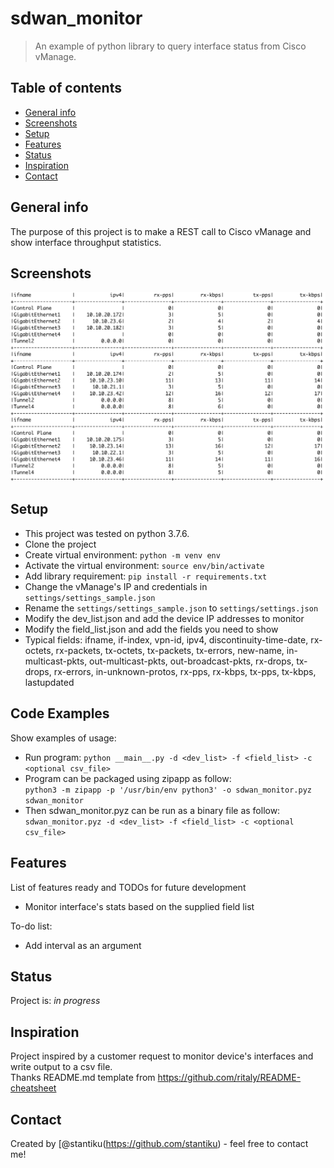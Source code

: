 # sdwan_monitor
> An example of python library to query interface status from Cisco vManage.

## Table of contents
* [General info](#general-info)
* [Screenshots](#screenshots)
* [Setup](#setup)
* [Features](#features)
* [Status](#status)
* [Inspiration](#inspiration)
* [Contact](#contact)

## General info
The purpose of this project is to make a REST call to Cisco vManage and show interface throughput statistics.

## Screenshots
![Example screenshot](./img/sdwan_monitor_screenshot.png)

## Setup
* This project was tested on python 3.7.6.
* Clone the project
* Create virtual environment: `python -m venv env`
* Activate the virtual environment: `source env/bin/activate`
* Add library requirement: `pip install -r requirements.txt`
* Change the vManage's IP and credentials in `settings/settings_sample.json`
* Rename the `settings/settings_sample.json` to `settings/settings.json`
* Modify the dev_list.json and add the device IP addresses to monitor
* Modify the field_list.json and add the fields you need to show
* Typical fields: ifname, if-index, vpn-id, ipv4, discontinuity-time-date, rx-octets, rx-packets, tx-octets, tx-packets, tx-errors, new-name, in-multicast-pkts, out-multicast-pkts, out-broadcast-pkts, rx-drops, tx-drops, rx-errors, in-unknown-protos, rx-pps, rx-kbps, tx-pps, tx-kbps, lastupdated

## Code Examples
Show examples of usage:
* Run program: `python __main__.py -d <dev_list> -f <field_list> -c <optional csv_file>`
* Program can be packaged using zipapp as follow:\
`python3 -m zipapp -p '/usr/bin/env python3' -o sdwan_monitor.pyz sdwan_monitor`
* Then sdwan_monitor.pyz can be run as a binary file as follow:\
`sdwan_monitor.pyz -d <dev_list> -f <field_list> -c <optional csv_file>`

## Features
List of features ready and TODOs for future development
* Monitor interface's stats based on the supplied field list

To-do list:
* Add interval as an argument

## Status
Project is: _in progress_

## Inspiration
Project inspired by a customer request to monitor device's interfaces and write output to a csv file.\
Thanks README.md template from https://github.com/ritaly/README-cheatsheet

## Contact
Created by [@stantiku(https://github.com/stantiku) - feel free to contact me!
